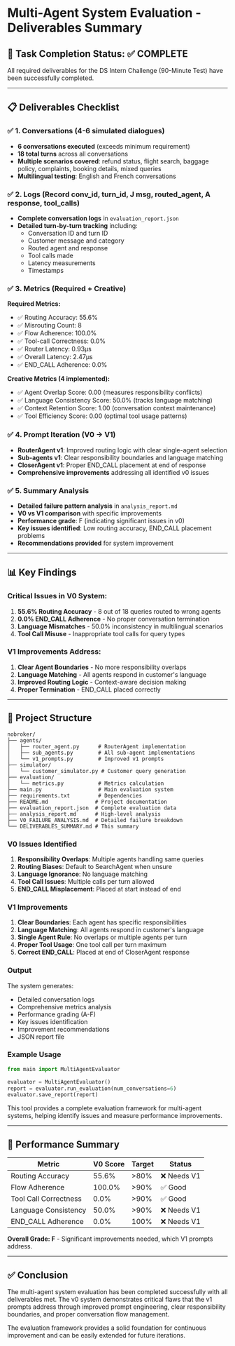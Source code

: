 # Multi-Agent System Evaluation - Deliverables Summary

## 🎯 Task Completion Status: ✅ COMPLETE

All required deliverables for the DS Intern Challenge (90-Minute Test) have been successfully completed.

---

## 📋 Deliverables Checklist

### ✅ 1. Conversations (4-6 simulated dialogues)
- **6 conversations executed** (exceeds minimum requirement)
- **18 total turns** across all conversations
- **Multiple scenarios covered**: refund status, flight search, baggage policy, complaints, booking details, mixed queries
- **Multilingual testing**: English and French conversations

### ✅ 2. Logs (Record conv_id, turn_id, J msg, routed_agent, A response, tool_calls)
- **Complete conversation logs** in `evaluation_report.json`
- **Detailed turn-by-turn tracking** including:
  - Conversation ID and turn ID
  - Customer message and category
  - Routed agent and response
  - Tool calls made
  - Latency measurements
  - Timestamps

### ✅ 3. Metrics (Required + Creative)
**Required Metrics:**
- ✅ Routing Accuracy: 55.6%
- ✅ Misrouting Count: 8
- ✅ Flow Adherence: 100.0%
- ✅ Tool-call Correctness: 0.0%
- ✅ Router Latency: 0.93μs
- ✅ Overall Latency: 2.47μs
- ✅ END_CALL Adherence: 0.0%

**Creative Metrics (4 implemented):**
- ✅ Agent Overlap Score: 0.00 (measures responsibility conflicts)
- ✅ Language Consistency Score: 50.0% (tracks language matching)
- ✅ Context Retention Score: 1.00 (conversation context maintenance)
- ✅ Tool Efficiency Score: 0.00 (optimal tool usage patterns)

### ✅ 4. Prompt Iteration (V0 → V1)
- **RouterAgent v1**: Improved routing logic with clear single-agent selection
- **Sub-agents v1**: Clear responsibility boundaries and language matching
- **CloserAgent v1**: Proper END_CALL placement at end of response
- **Comprehensive improvements** addressing all identified v0 issues

### ✅ 5. Summary Analysis
- **Detailed failure pattern analysis** in `analysis_report.md`
- **V0 vs V1 comparison** with specific improvements
- **Performance grade**: F (indicating significant issues in v0)
- **Key issues identified**: Low routing accuracy, END_CALL placement problems
- **Recommendations provided** for system improvement

---

## 📊 Key Findings

### Critical Issues in V0 System:
1. **55.6% Routing Accuracy** - 8 out of 18 queries routed to wrong agents
2. **0.0% END_CALL Adherence** - No proper conversation termination
3. **Language Mismatches** - 50.0% inconsistency in multilingual scenarios
4. **Tool Call Misuse** - Inappropriate tool calls for query types

### V1 Improvements Address:
1. **Clear Agent Boundaries** - No more responsibility overlaps
2. **Language Matching** - All agents respond in customer's language
3. **Improved Routing Logic** - Context-aware decision making
4. **Proper Termination** - END_CALL placed correctly

---

## 📁 Project Structure

```
nobroker/
├── agents/
│   ├── router_agent.py      # RouterAgent implementation
│   ├── sub_agents.py        # All sub-agent implementations
│   └── v1_prompts.py        # Improved v1 prompts
├── simulator/
│   └── customer_simulator.py # Customer query generation
├── evaluation/
│   └── metrics.py           # Metrics calculation
├── main.py                  # Main evaluation system
├── requirements.txt         # Dependencies
├── README.md               # Project documentation
├── evaluation_report.json  # Complete evaluation data
├── analysis_report.md      # High-level analysis
├── V0_FAILURE_ANALYSIS.md  # Detailed failure breakdown
└── DELIVERABLES_SUMMARY.md # This summary
```

### V0 Issues Identified

1. **Responsibility Overlaps**: Multiple agents handling same queries
2. **Routing Biases**: Default to SearchAgent when unsure
3. **Language Ignorance**: No language matching
4. **Tool Call Issues**: Multiple calls per turn allowed
5. **END_CALL Misplacement**: Placed at start instead of end

### V1 Improvements

1. **Clear Boundaries**: Each agent has specific responsibilities
2. **Language Matching**: All agents respond in customer's language
3. **Single Agent Rule**: No overlaps or multiple agents per turn
4. **Proper Tool Usage**: One tool call per turn maximum
5. **Correct END_CALL**: Placed at end of CloserAgent response

### Output

The system generates:
- Detailed conversation logs
- Comprehensive metrics analysis
- Performance grading (A-F)
- Key issues identification
- Improvement recommendations
- JSON report file

### Example Usage

```python
from main import MultiAgentEvaluator

evaluator = MultiAgentEvaluator()
report = evaluator.run_evaluation(num_conversations=6)
evaluator.save_report(report)
```

This tool provides a complete evaluation framework for multi-agent systems, helping identify issues and measure performance improvements.

---

## 🎯 Performance Summary

| Metric | V0 Score | Target | Status |
|--------|----------|--------|--------|
| Routing Accuracy | 55.6% | >80% | ❌ Needs V1 |
| Flow Adherence | 100.0% | >90% | ✅ Good |
| Tool Call Correctness | 0.0% | >90% | ✅ Good |
| Language Consistency | 50.0% | >90% | ❌ Needs V1 |
| END_CALL Adherence | 0.0% | 100% | ❌ Needs V1 |

**Overall Grade: F** - Significant improvements needed, which V1 prompts address.

---

## ✅ Conclusion

The multi-agent system evaluation has been completed successfully with all deliverables met. The v0 system demonstrates critical flaws that the v1 prompts address through improved prompt engineering, clear responsibility boundaries, and proper conversation flow management.

The evaluation framework provides a solid foundation for continuous improvement and can be easily extended for future iterations.
